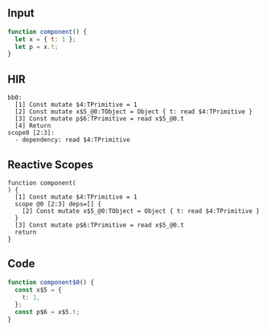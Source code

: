 
## Input

```javascript
function component() {
  let x = { t: 1 };
  let p = x.t;
}

```

## HIR

```
bb0:
  [1] Const mutate $4:TPrimitive = 1
  [2] Const mutate x$5_@0:TObject = Object { t: read $4:TPrimitive }
  [3] Const mutate p$6:TPrimitive = read x$5_@0.t
  [4] Return
scope0 [2:3]:
  - dependency: read $4:TPrimitive
```

## Reactive Scopes

```
function component(
) {
  [1] Const mutate $4:TPrimitive = 1
  scope @0 [2:3] deps=[] {
    [2] Const mutate x$5_@0:TObject = Object { t: read $4:TPrimitive }
  }
  [3] Const mutate p$6:TPrimitive = read x$5_@0.t
  return
}

```

## Code

```javascript
function component$0() {
  const x$5 = {
    t: 1,
  };
  const p$6 = x$5.t;
}

```
      